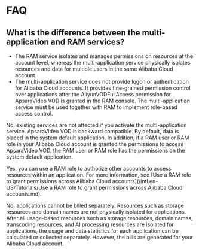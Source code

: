 # FAQ

## What is the difference between the multi-application and RAM services?

-   The RAM service isolates and manages permissions on resources at the account level, whereas the multi-application service physically isolates resources and data for multiple users in the same Alibaba Cloud account.
-   The multi-application service does not provide logon or authentication for Alibaba Cloud accounts. It provides fine-grained permission control over applications after the AliyunVODFullAccess permission for ApsaraVideo VOD is granted in the RAM console. The multi-application service must be used together with RAM to implement role-based access control.

No, existing services are not affected if you activate the multi-application service. ApsaraVideo VOD is backward compatible. By default, data is placed in the system default application. In addition, if a RAM user or RAM role in your Alibaba Cloud account is granted the permissions to access ApsaraVideo VOD, the RAM user or RAM role has the permissions on the system default application.

Yes, you can use a RAM role to authorize other accounts to access resources within an application. For more information, see [Use a RAM role to grant permissions across Alibaba Cloud accounts](/intl.en-US/Tutorials/Use a RAM role to grant permissions across Alibaba Cloud accounts.md).

No, applications cannot be billed separately. Resources such as storage resources and domain names are not physically isolated for applications. After all usage-based resources such as storage resources, domain names, transcoding resources, and AI processing resources are isolated for applications, the usage and data statistics for each application can be calculated or collected separately. However, the bills are generated for your Alibaba Cloud account.

